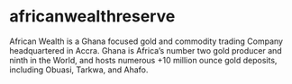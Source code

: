 # africanwealthreserve
 African Wealth  is a Ghana focused gold and commodity trading Company headquartered in Accra. Ghana is Africa’s number two gold producer and ninth in the World, and hosts numerous +10 million ounce gold deposits, including Obuasi, Tarkwa, and Ahafo.
